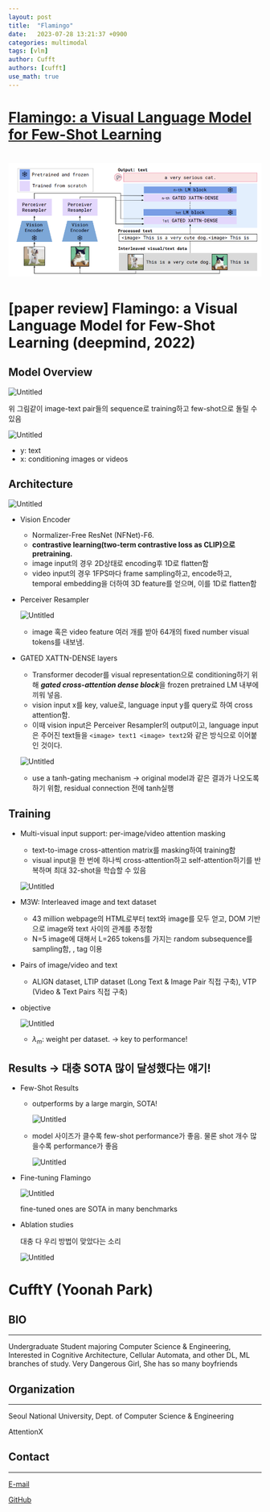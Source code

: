 ```yaml
---
layout: post
title:  "Flamingo"
date:   2023-07-28 13:21:37 +0900
categories: multimodal
tags: [vlm]
author: Cufft
authors: [cufft]
use_math: true
---
```



# [Flamingo: a Visual Language Model for Few-Shot Learning](https://arxiv.org/abs/2204.14198)

# ![Untitled](assets\img\Flamingo/Untitled.png)

# [paper review] Flamingo: a Visual Language Model for Few-Shot Learning (deepmind, 2022)
## Model Overview

![Untitled](https://agency301.github.io/assets/img/Flamingo/Untitled%201.png)

위 그림같이 image-text pair들의 sequence로 training하고 few-shot으로 돌릴 수 있음

![Untitled](https://agency301.github.io/assets/img/Flamingo/Untitled%202.png)

- y: text
- x: conditioning images or videos
## Architecture

![Untitled](https://agency301.github.io/assets/img/Flamingo/Untitled.png)

- Vision Encoder
    - Normalizer-Free ResNet (NFNet)-F6.
    - **contrastive learning(two-term contrastive loss as CLIP)으로 pretraining.**
    - image input의 경우 2D상태로 encoding후 1D로 flatten함
    - video input의 경우 1FPS마다 frame sampling하고, encode하고, temporal embedding을 더하여 3D feature를 얻으며, 이를 1D로 flatten함
- Perceiver Resampler

    ![Untitled](https://agency301.github.io/assets/img/Flamingo/Untitled%203.png)

    - image 혹은 video feature 여러 개를 받아 64개의 fixed number visual tokens를 내보냄.
- GATED XATTN-DENSE layers
    - Transformer decoder를 visual representation으로 conditioning하기 위해 ***gated cross-attention dense block***을 frozen pretrained LM 내부에 끼워 넣음.
    - vision input x를 key, value로, language input y를 query로 하여 cross attention함.
    - 이때 vision input은 Perceiver Resampler의 output이고, language input은 주어진 text들을 `<image> text1 <image> text2`와 같은 방식으로 이어붙인 것이다.

    ![Untitled](https://agency301.github.io/assets/img/Flamingo/Untitled%204.png)

    - use a tanh-gating mechanism → original model과 같은 결과가 나오도록 하기 위함, residual connection 전에 tanh실행
## Training
- Multi-visual input support: per-image/video attention masking
    - text-to-image cross-attention matrix를 masking하여 training함
    - visual input을 한 번에 하나씩 cross-attention하고 self-attention하기를 반복하며 최대 32-shot을 학습할 수 있음

    ![Untitled](https://agency301.github.io/assets/img/Flamingo/Untitled%205.png)

- M3W: Interleaved image and text dataset
    - 43 million webpage의 HTML로부터 text와 image를 모두 얻고, DOM 기반으로 image와 text 사이의 관계를 추정함
    - N=5 image에 대해서 L=265 tokens를 가지는 random subsequence를 sampling함, <image>, <EOC> tag 이용
- Pairs of image/video and text
    - ALIGN dataset, LTIP dataset (Long Text & Image Pair 직접 구축), VTP (Video & Text Pairs 직접 구축)
- objective

    ![Untitled](https://agency301.github.io/assets/img/Flamingo/Untitled%206.png)

    - $\lambda_m$: weight per dataset. → key to performance!
## Results → 대충 SOTA 많이 달성했다는 얘기!
- Few-Shot Results
    - outperforms by a large margin, SOTA!

        ![Untitled](https://agency301.github.io/assets/img/Flamingo/Untitled%207.png)

    - model 사이즈가 클수록 few-shot performance가 좋음. 물론 shot 개수 많을수록 performance가 좋음

        ![Untitled](https://agency301.github.io/assets/img/Flamingo/Untitled%208.png)

- Fine-tuning Flamingo

    ![Untitled](https://agency301.github.io/assets/img/Flamingo/Untitled%209.png)

    fine-tuned ones are SOTA in many benchmarks

- Ablation studies

    대충 다 우리 방법이 맞았다는 소리

    ![Untitled](https://agency301.github.io/assets/img/Flamingo/Untitled%2010.png)


# CufftY (Yoonah Park)
## BIO
----------
Undergraduate Student majoring Computer Science & Engineering, Interested in Cognitive Architecture, Cellular Automata, and other DL, ML branches of study.
Very Dangerous Girl, She has so many boyfriends

## Organization
----------
Seoul National University, Dept. of Computer Science & Engineering

AttentionX

## Contact
----------
[E-mail](wisdomsword21@snu.ac.kr)

[GitHub](https://github.com/gyuuuna)